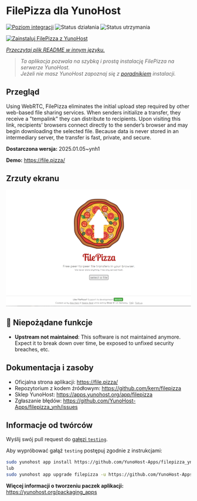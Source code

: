 <!--
To README zostało automatycznie wygenerowane przez <https://github.com/YunoHost/apps/tree/master/tools/readme_generator>
Nie powinno być ono edytowane ręcznie.
-->

# FilePizza dla YunoHost

[![Poziom integracji](https://apps.yunohost.org/badge/integration/filepizza)](https://ci-apps.yunohost.org/ci/apps/filepizza/)
![Status działania](https://apps.yunohost.org/badge/state/filepizza)
![Status utrzymania](https://apps.yunohost.org/badge/maintained/filepizza)

[![Zainstaluj FilePizza z YunoHost](https://install-app.yunohost.org/install-with-yunohost.svg)](https://install-app.yunohost.org/?app=filepizza)

*[Przeczytaj plik README w innym języku.](./ALL_README.md)*

> *Ta aplikacja pozwala na szybką i prostą instalację FilePizza na serwerze YunoHost.*  
> *Jeżeli nie masz YunoHost zapoznaj się z [poradnikiem](https://yunohost.org/install) instalacji.*

## Przegląd

Using WebRTC, FilePizza eliminates the initial upload step required by other web-based file sharing services. When senders initialize a transfer, they receive a "tempalink" they can distribute to recipients. Upon visiting this link, recipients' browsers connect directly to the sender’s browser and may begin downloading the selected file. Because data is never stored in an intermediary server, the transfer is fast, private, and secure.

**Dostarczona wersja:** 2025.01.05~ynh1

**Demo:** <https://file.pizza/>

## Zrzuty ekranu

![Zrzut ekranu z FilePizza](./doc/screenshots/screenshot.png)

## :red_circle: Niepożądane funkcje

- **Upstream not maintained**: This software is not maintained anymore. Expect it to break down over time, be exposed to unfixed security breaches, etc.

## Dokumentacja i zasoby

- Oficjalna strona aplikacji: <https://file.pizza/>
- Repozytorium z kodem źródłowym: <https://github.com/kern/filepizza>
- Sklep YunoHost: <https://apps.yunohost.org/app/filepizza>
- Zgłaszanie błędów: <https://github.com/YunoHost-Apps/filepizza_ynh/issues>

## Informacje od twórców

Wyślij swój pull request do [gałęzi `testing`](https://github.com/YunoHost-Apps/filepizza_ynh/tree/testing).

Aby wypróbować gałąź `testing` postępuj zgodnie z instrukcjami:

```bash
sudo yunohost app install https://github.com/YunoHost-Apps/filepizza_ynh/tree/testing --debug
lub
sudo yunohost app upgrade filepizza -u https://github.com/YunoHost-Apps/filepizza_ynh/tree/testing --debug
```

**Więcej informacji o tworzeniu paczek aplikacji:** <https://yunohost.org/packaging_apps>
